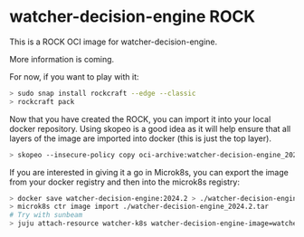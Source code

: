 # watcher-decision-engine ROCK

This is a ROCK OCI image for watcher-decision-engine.

More information is coming.

For now, if you want to play with it:

```bash
> sudo snap install rockcraft --edge --classic
> rockcraft pack
```

Now that you have created the ROCK, you can import it into
your local docker repository. Using skopeo is a good idea as
it will help ensure that all layers of the image are imported
into docker (this is just the top layer).

```bash
> skopeo --insecure-policy copy oci-archive:watcher-decision-engine_2024.2_amd64.rock docker-daemon:watcher-decision-engine:2024.2
```

If you are interested in giving it a go in Microk8s, you can
export the image from your docker registry and then into the
microk8s registry:

```bash
> docker save watcher-decision-engine:2024.2 > ./watcher-decision-engine_2024.2.tar
> microk8s ctr image import ./watcher-decision-engine_2024.2.tar
# Try with sunbeam
> juju attach-resource watcher-k8s watcher-decision-engine-image=watcher-decision-engine:2024.2
```
